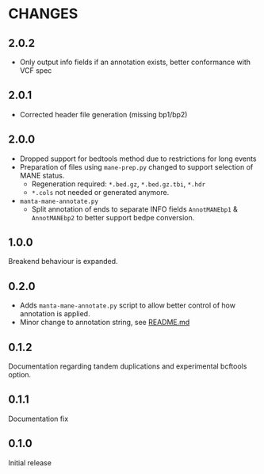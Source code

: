 # CHANGES

## 2.0.2

- Only output info fields if an annotation exists, better conformance with VCF spec

## 2.0.1

- Corrected header file generation (missing bp1/bp2)

## 2.0.0

- Dropped support for bedtools method due to restrictions for long events
- Preparation of files using `mane-prep.py` changed to support selection of MANE status.
  - Regeneration required: `*.bed.gz`, `*.bed.gz.tbi`, `*.hdr`
  - `*.cols` not needed or generated anymore.
- `manta-mane-annotate.py`
  - Split annotation of ends to separate INFO fields `AnnotMANEbp1` & `AnnotMANEbp2` to better support bedpe conversion.

## 1.0.0

Breakend behaviour is expanded.

## 0.2.0

- Adds `manta-mane-annotate.py` script to allow better control of how annotation is applied.
- Minor change to annotation string, see [README.md](README.md#annotation-format)

## 0.1.2

Documentation regarding tandem duplications and experimental bcftools option.

## 0.1.1

Documentation fix

## 0.1.0

Initial release
